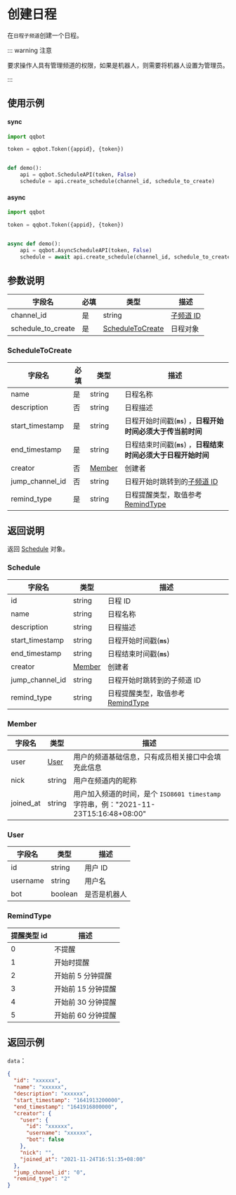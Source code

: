 # 创建日程 

在`日程子频道`创建一个日程。

::: warning 注意

要求操作人具有管理频道的权限，如果是机器人，则需要将机器人设置为管理员。

:::

## 使用示例

#### sync

```python
import qqbot

token = qqbot.Token({appid}, {token})


def demo():
    api = qqbot.ScheduleAPI(token, False)
    schedule = api.create_schedule(channel_id, schedule_to_create)
```

#### async

```python
import qqbot

token = qqbot.Token({appid}, {token})


async def demo():
    api = qqbot.AsyncScheduleAPI(token, False)
    schedule = await api.create_schedule(channel_id, schedule_to_create)
```

## 参数说明

| 字段名    | 必填 | 类型                                  | 描述                             |
| --------- | ---- | ------------------------------------- | -------------------------------- |
| channel_id | 是   | string                                | [子频道 ID](../../model/channel.md) |
| schedule_to_create  | 是   | [ScheduleToCreate](#scheduletocreate) | 日程对象                         |

### ScheduleToCreate

| 字段名          | 必填 | 类型              | 描述                                                            |
| --------------- | ---- | ----------------- | --------------------------------------------------------------- |
| name            | 是   | string            | 日程名称                                                        |
| description     | 否   | string            | 日程描述                                                        |
| start_timestamp | 是   | string            | 日程开始时间戳(**`ms`**) ，**日程开始时间必须大于传当前时间**   |
| end_timestamp   | 是   | string            | 日程结束时间戳(**`ms`**) ，**日程结束时间必须大于日程开始时间** |
| creator         | 否   | [Member](#member) | 创建者                                                          |
| jump_channel_id | 否   | string            | 日程开始时跳转到的[子频道 ID](../../model/channel.md)              |
| remind_type     | 是   | string            | 日程提醒类型，取值参考[RemindType](#remindtype)                 |

## 返回说明

返回 [Schedule](#schedule) 对象。

### Schedule

| 字段名          | 类型              | 描述                                            |
| --------------- | ----------------- | ----------------------------------------------- |
| id              | string            | 日程 ID                                         |
| name            | string            | 日程名称                                        |
| description     | string            | 日程描述                                        |
| start_timestamp | string            | 日程开始时间戳(**`ms`**)                        |
| end_timestamp   | string            | 日程结束时间戳(**`ms`**)                        |
| creator         | [Member](#member) | 创建者                                          |
| jump_channel_id | string            | 日程开始时跳转到的子频道 ID                     |
| remind_type     | string            | 日程提醒类型，取值参考[RemindType](#remindtype) |

### Member

| 字段名    | 类型          | 描述                                                                                 |
| --------- | ------------- | ------------------------------------------------------------------------------------ |
| user      | [User](#user) | 用户的频道基础信息，只有成员相关接口中会填充此信息                                   |
| nick      | string        | 用户在频道内的昵称                                                                   |
| joined_at | string        | 用户加入频道的时间，是个 `ISO8601 timestamp` 字符串，例："2021-11-23T15:16:48+08:00" |

### User

| 字段名   | 类型    | 描述         |
| -------- | ------- | ------------ |
| id       | string  | 用户 ID      |
| username | string  | 用户名       |
| bot      | boolean | 是否是机器人 |

### RemindType

| 提醒类型 id | 描述               |
| ----------- | ------------------ |
| 0           | 不提醒             |
| 1           | 开始时提醒         |
| 2           | 开始前 5 分钟提醒  |
| 3           | 开始前 15 分钟提醒 |
| 4           | 开始前 30 分钟提醒 |
| 5           | 开始前 60 分钟提醒 |

## 返回示例

`data`：

```json
{
  "id": "xxxxxx",
  "name": "xxxxxx",
  "description": "xxxxxx",
  "start_timestamp": "1641913200000",
  "end_timestamp": "1641916800000",
  "creator": {
    "user": {
      "id": "xxxxxx",
      "username": "xxxxxx",
      "bot": false
    },
    "nick": "",
    "joined_at": "2021-11-24T16:51:35+08:00"
  },
  "jump_channel_id": "0",
  "remind_type": "2"
}
```
